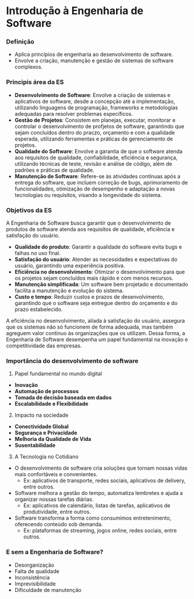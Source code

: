 # Introdução à Engenharia de Software

### Definição
- Aplica princípios de engenharia ao desenvolvimento de software.
- Envolve a criação, manutenção e gestão de sistemas de software complexos.


### Principis área da ES
- **Desenvolvimento de Software**: Envolve a criação de sistemas e aplicativos de software, desde a concepção até a implementação, utilizando linguagens de programação, frameworks e metodologias adequadas para resolver problemas específicos. 
- **Gestão de Projetos**: Consistem em planejas, executar, monitorar e controlar o desenvolvimento de profjetos de software, garantindo que sejam concluídos dentro do praczo, orçamento e com a qualidade esperada, utilizando ferramentas e práticas de gerenciamento de projetos.
- **Qualidade do Software**: Envolve a garantia de que o software atenda aos requisitos de qualidade, confiabilidade, eficiência e segurança, utilizando técnicas de teste, revisão e análise de código, além de padrões e práticas de qualidade.
- **Manutenção de Software**: Refere-se às atividades contínuas após a entrega do software, que incluem correção de bugs, aprimoramento de funcionalidades, otimização de desempenho e adaptação a novas tecnologias ou requisitos, visando a longevidade do sistema.


### Objetivos da ES

A Engenharia de Software busca garantir que o desenvolvimento de produtos de software atenda aos requisitos de qualidade, eficiência e satisfação do usuário.

- **Qualidade do produto**: Garantir a qualidade do software evita bugs e falhas no uso final.
- **Satisfação do usuário**: Atender as necessidades e expectativas do usuário, garantindo uma experiência positiva.
- **Eficiência no desenvolvimento**: Otimizar o desenvolvimento para que os projetos sejam concluídos mais rápido e com menos recursos.
- **Manutenção simplificada**: Um software bem projetado e documentado facilita a manutenção e evolução do sistema.
- **Custo e tempo**: Reduzir custos e prazos de desenvolvimento, garantindo que o software seja entregue dentro do orçamento e do prazo estabelecido.

A eficiência no desenvolvimento, aliada à satisfação do usuário, assegura que os sistemas não só funcionem de forma adequada, mas também agreguem valor contínuo às organizações que os utilizam. Dessa forma, a Engenharia de Software desempenha um papel fundamental na inovação e competitividade das empresas.


### Importância do desenvolvimento de software

1. Papel fundamental no mundo digital
- **Inovação**
- **Automação de processos**
- **Tomada de decisão baseada em dados**
- **Escalabilidade e Flexibilidade**

2. Impacto na sociedade
- **Conectividade Global**
- **Segurança e Privacidade**
- **Melhoria da Qualidade de Vida**
- **Susentabilidade** 

3. A Tecnologia no Cotidiano
- O desenvolvimento de software cria soluções que tornam nossas vidas mais confortáveis e convenientes.
  - Ex: aplicativos de transporte, redes sociais, aplicativos de delivery, entre outros.
- Software melhora a gestão do tempo, automatiza lembretes e ajuda a organizar nossas tarefas diárias.
  - Ex: aplicativos de calendário, listas de tarefas, aplicativos de produtividade, entre outros.
- Software transforma a forma como consumimos entretenimento, oferecendo conteúdo sob demanda.
  - Ex: plataformas de streaming, jogos online, redes sociais, entre outros.


### E sem a Engenharia de Software?
- Desorganização 
- Falta de qualidade 
- Inconsistência
- Imprevisibilidade 
- Dificuldade de manutenção
